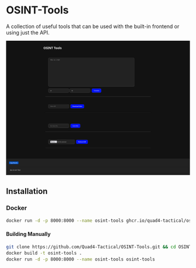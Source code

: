 # OSINT-Tools

A collection of useful tools that can be used with the built-in frontend or using just the API.

![OSINT Tools Preview](/preview/OSINT-Tools-Preview01.png)

## Installation

### Docker

```bash
docker run -d -p 8000:8000 --name osint-tools ghcr.io/quad4-tactical/osint-tools:latest
```

#### Building Manually

```bash
git clone https://github.com/Quad4-Tactical/OSINT-Tools.git && cd OSINT-Tools
docker build -t osint-tools .
docker run -d -p 8000:8000 --name osint-tools osint-tools
```